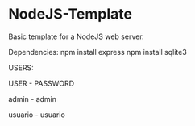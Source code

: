 # NodeJS-Template
Basic template for a NodeJS web server.

Dependencies:
npm install express
npm install sqlite3


USERS: 

USER - PASSWORD

admin - admin

usuario - usuario
